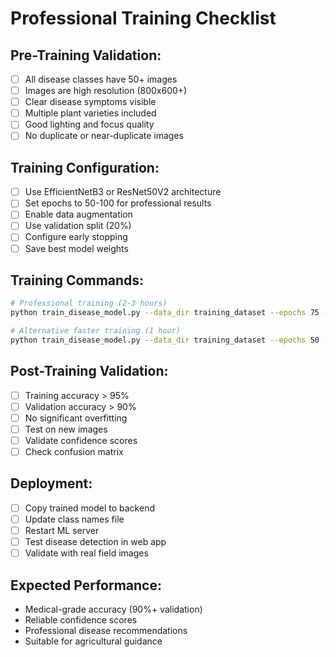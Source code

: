 # Professional Training Checklist

## Pre-Training Validation:
- [ ] All disease classes have 50+ images
- [ ] Images are high resolution (800x600+)
- [ ] Clear disease symptoms visible
- [ ] Multiple plant varieties included
- [ ] Good lighting and focus quality
- [ ] No duplicate or near-duplicate images

## Training Configuration:
- [ ] Use EfficientNetB3 or ResNet50V2 architecture
- [ ] Set epochs to 50-100 for professional results
- [ ] Enable data augmentation
- [ ] Use validation split (20%)
- [ ] Configure early stopping
- [ ] Save best model weights

## Training Commands:
```bash
# Professional training (2-3 hours)
python train_disease_model.py --data_dir training_dataset --epochs 75 --model EfficientNetB3 --batch_size 16

# Alternative faster training (1 hour)
python train_disease_model.py --data_dir training_dataset --epochs 50 --model ResNet50V2 --batch_size 32
```

## Post-Training Validation:
- [ ] Training accuracy > 95%
- [ ] Validation accuracy > 90%
- [ ] No significant overfitting
- [ ] Test on new images
- [ ] Validate confidence scores
- [ ] Check confusion matrix

## Deployment:
- [ ] Copy trained model to backend
- [ ] Update class names file
- [ ] Restart ML server
- [ ] Test disease detection in web app
- [ ] Validate with real field images

## Expected Performance:
- Medical-grade accuracy (90%+ validation)
- Reliable confidence scores
- Professional disease recommendations
- Suitable for agricultural guidance
